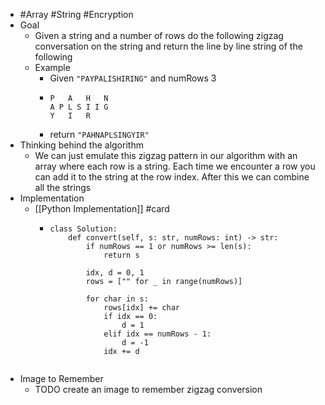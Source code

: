 - #Array #String #Encryption
- Goal
	- Given a string and a number of rows do the following zigzag conversation on the string and return the line by line string of the following
	- Example
		- Given `"PAYPALISHIRING"` and numRows 3
		- ```
		  P   A   H   N
		  A P L S I I G
		  Y   I   R
		  ```
		- return `"PAHNAPLSINGYIR"`
- Thinking behind the algorithm
	- We can just emulate this zigzag pattern in our algorithm with an array where each row is a string. Each time we encounter a  row you can add it to the string at the row index. After this we can combine all the strings
- Implementation
	- [[Python Implementation]] #card
		- ```
		  class Solution:
		      def convert(self, s: str, numRows: int) -> str:
		          if numRows == 1 or numRows >= len(s):
		              return s
		          
		          idx, d = 0, 1
		          rows = ["" for _ in range(numRows)]
		          
		          for char in s: 
		              rows[idx] += char
		              if idx == 0:
		                  d = 1
		              elif idx == numRows - 1:
		                  d = -1
		              idx += d
		          
		  ```
- Image to Remember
	- TODO create an image to remember zigzag conversion